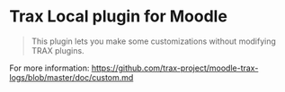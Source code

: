 # Trax Local plugin for Moodle

> This plugin lets you make some customizations without modifying TRAX plugins.

For more information:
https://github.com/trax-project/moodle-trax-logs/blob/master/doc/custom.md
